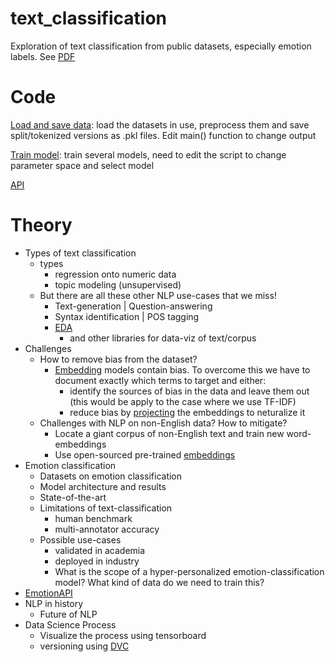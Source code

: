 # text_classification
Exploration of text classification from public datasets, especially emotion labels. See [PDF](./Emotion_Classification.pdf)

# Code
[Load and save data](./emotion_detection_setup.py): load the datasets in use, preprocess them and save split/tokenized versions as .pkl files. Edit main() function to change output

[Train model](./train_emotion_models.py): train several models, need to edit the script to change parameter space and select model

[API](./EmotionAPI)

# Theory
- Types of text classification
    - types
        - regression onto numeric data
        - topic modeling (unsupervised)
    - But there are all these other NLP use-cases that we miss!
        - Text-generation | Question-answering
        - Syntax identification | POS tagging
        - [EDA](https://github.com/JasonKessler/scattertext)
            - and other libraries for data-viz of text/corpus
- Challenges
    - How to remove bias from the dataset?
        - [Embedding](https://developers.googleblog.com/2018/04/text-embedding-models-contain-bias.html) models contain bias. To overcome this we have to document exactly which terms to target and either:
            - identify the sources of bias in the data and leave them out (this would be apply to the case where we use TF-IDF)
            - reduce bias by [projecting](https://arxiv.org/abs/1607.06520) the embeddings to neturalize it
    - Challenges with NLP on non-English data? How to mitigate?
        - Locate a giant corpus of non-English text and train new word-embeddings
        - Use open-sourced pre-trained [embeddings](https://github.com/Babylonpartners/fastText_multilingual)
- Emotion classification
    - Datasets on emotion classification
    - Model architecture and results
    - State-of-the-art
    - Limitations of text-classification
        - human benchmark
        - multi-annotator accuracy
    - Possible use-cases
        - validated in academia
        - deployed in industry
        - What is the scope of a hyper-personalized emotion-classification model? What kind of data do we need to train this? 
- [EmotionAPI](./EmotionAPI)
- NLP in history
    - Future of NLP
- Data Science Process
    - Visualize the process using tensorboard
    - versioning using [DVC](https://github.com/iterative/dvc)